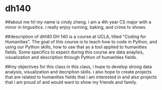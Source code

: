 # dh140

##about me 
hi! my name is cindy zheng. i am a 4th year CS major with a minor in lingusitics. i really enjoy running, baking, and crime tv shows. 

##description of dh140
DH 140 is a course at UCLA, titled "Coding for Humanities". The goal of this course is to teach how to code in Python, and using our Python skills, how to use that as a tool applied to humanities fields. Some specifics to expect during this course are data anaylsis, visualization and description through Python of humanities fields. 

##my objectives for this class 
in this class, i hope to develop strong data analysis, visualization and decription skills. i also hope to create projects that are related to humanities fields that i am interested in and also projects that i am proud of and would want to show my friends and family. 
